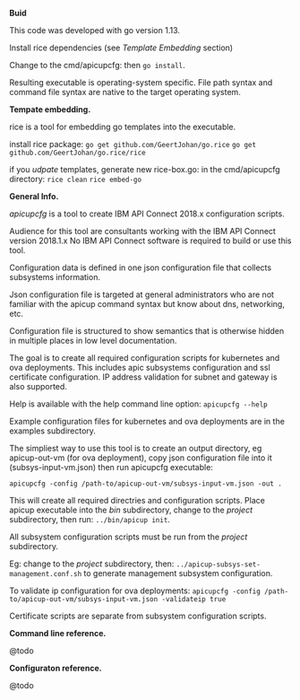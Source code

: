 **Buid**

This code was developed with go version 1.13.

Install rice dependencies (see *Template Embedding* section)

Change to the cmd/apicupcfg: then `go install`.

Resulting executable is operating-system specific. 
File path syntax and command file syntax are native to the target operating system.

**Tempate embedding.**

rice is a tool for embedding go templates into the executable.

install rice package:
`go get github.com/GeertJohan/go.rice`
`go get github.com/GeertJohan/go.rice/rice`

if you *udpate* templates, generate new rice-box.go:
in the cmd/apicupcfg directory:
`rice clean`
`rice embed-go`

**General Info.**

*apicupcfg* is a tool to create IBM API Connect 2018.x configuration scripts.

Audience for this tool are consultants working with the IBM API Connect version 2018.1.x
No IBM API Connect software is required to build or use this tool.

Configuration data is defined in one json configuration file that collects subsystems
information. 

Json configuration file is targeted at general administrators who are not familiar with the
apicup command syntax but know about dns, networking, etc.

Configuration file is structured to show semantics that is otherwise hidden in multiple 
places in low level documentation.

The goal is to create all required configuration scripts for kubernetes and ova deployments.
This includes apic subsystems configuration and ssl certificate configuration. IP address 
validation for subnet and gateway is also supported.

Help is available with the help command line option:
`apicupcfg --help`

Example configuration files for kubernetes and ova deployments are in the examples subdirectory.

The simpliest way to use this tool is to create an output directory, eg apicup-out-vm (for ova
deployment), copy json configuration file into it (subsys-input-vm.json) then run apicupcfg 
executable:

`apicupcfg -config /path-to/apicup-out-vm/subsys-input-vm.json -out .`

This will create all required directries and configuration scripts.
Place apicup executable into the *bin* subdirectory, change to the *project* subdirectory, then run:
`../bin/apicup init`. 

All subsystem configuration scripts must be run from the *project* subdirectory.

Eg: change to the *project* subdirectory, then: `../apicup-subsys-set-management.conf.sh`
to generate management subsystem configuration.

To validate ip configuration for ova deployments:
`apicupcfg -config /path-to/apicup-out-vm/subsys-input-vm.json -validateip true`

Certificate scripts are separate from subsystem configuration scripts.

**Command line reference.**

@todo

**Configuraton reference.**

@todo

